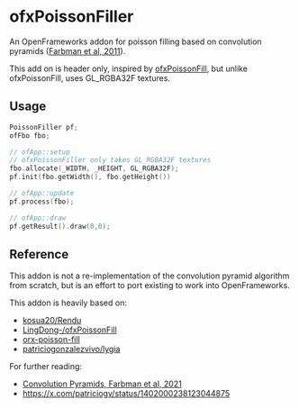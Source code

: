 # ofxPoissonFiller

An OpenFrameworks addon for poisson filling based on convolution pyramids
([Farbman et al,
2011](https://pages.cs.huji.ac.il/danix-lab/cglab/projects/convpyr/)).

This add on is header only, inspired by [ofxPoissonFill](https://github.com/LingDong-/ofxPoissonFill), but unlike ofxPoissonFill, uses GL_RGBA32F textures.


## Usage

```cpp
PoissonFiller pf;
ofFbo fbo;

// ofApp::setup
// ofxPoissonFiller only takes GL_RGBA32F textures
fbo.allocate(_WIDTH, _HEIGHT, GL_RGBA32F);
pf.init(fbo.getWidth(), fbo.getHeight())

// ofApp::update
pf.process(fbo);

// ofApp::draw
pf.getResult().draw(0,0);
```

## Reference
This addon is not a re-implementation of the convolution pyramid algorithm from scratch, but is an effort to port existing to work into OpenFrameworks. 

This addon is heavily based on:
- [kosua20/Rendu](https://github.com/kosua20/Rendu)
- [LingDong-/ofxPoissonFill](https://github.com/kosua20/Rendu)
- [orx-poisson-fill](https://github.com/openrndr/orx/tree/master/orx-jvm/orx-poisson-fill)
- [patriciogonzalezvivo/lygia](https://github.com/patriciogonzalezvivo/lygia_examples/blob/main/morphological_poissonFill.frag)

For further reading:
- [Convolution Pyramids, Farbman et al, 2021](https://pages.cs.huji.ac.il/danix-lab/cglab/projects/convpyr/)
- https://x.com/patriciogv/status/1402000238123044875